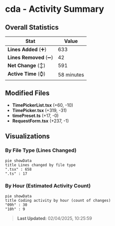 # cda - Activity Summary 

## Overall Statistics

| Stat                   | Value                                                             |
| ---------------------- | ----------------------------------------------------------------- |
| **Lines Added** (➕)   | 633                                          |
| **Lines Removed** (➖) | 42                                        |
| **Net Change** (↕)    | 591                |
| **Active Time** (⌚)   | 58 minutes |


## Modified Files
- **TimePickerList.tsx** (+60, -10)
- **TimePicker.tsx** (+319, -31)
- **timePreset.ts** (+17, -0)
- **RequestForm.tsx** (+237, -1)

## Visualizations

### By File Type (Lines Changed)

```mermaid
pie showData
title Lines changed by file type
".tsx" : 658
".ts" : 17
```

### By Hour (Estimated Activity Count)

```mermaid
pie showData
title Coding activity by hour (count of changes)
"09h" : 30
"10h" : 9
```


> **Last Updated:** 02/04/2025, 10:25:59